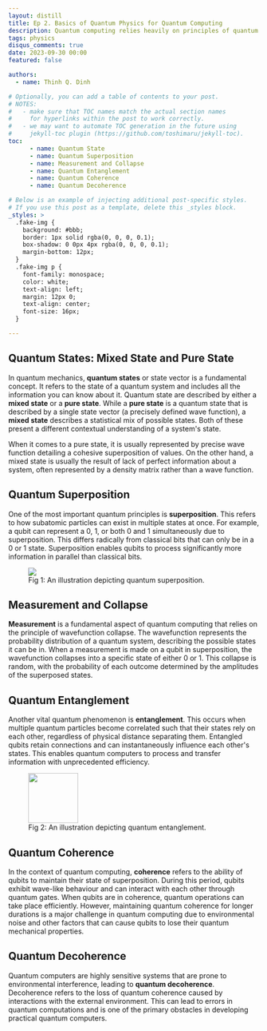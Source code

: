 ```yaml
---
layout: distill
title: Ep 2. Basics of Quantum Physics for Quantum Computing
description: Quantum computing relies heavily on principles of quantum physics to achieve its enhanced computational capabilities. Grasping some core quantum concepts is key to comprehending quantum computing on a deeper level. 
tags: physics
disqus_comments: true
date: 2023-09-30 00:00
featured: false

authors:
  - name: Thinh Q. Dinh

# Optionally, you can add a table of contents to your post.
# NOTES:
#   - make sure that TOC names match the actual section names
#     for hyperlinks within the post to work correctly.
#   - we may want to automate TOC generation in the future using
#     jekyll-toc plugin (https://github.com/toshimaru/jekyll-toc).
toc:
      - name: Quantum State
      - name: Quantum Superposition
      - name: Measurement and Collapse
      - name: Quantum Entanglement 
      - name: Quantum Coherence
      - name: Quantum Decoherence

# Below is an example of injecting additional post-specific styles.
# If you use this post as a template, delete this _styles block.
_styles: >
  .fake-img {
    background: #bbb;
    border: 1px solid rgba(0, 0, 0, 0.1);
    box-shadow: 0 0px 4px rgba(0, 0, 0, 0.1);
    margin-bottom: 12px;
  }
  .fake-img p {
    font-family: monospace;
    color: white;
    text-align: left;
    margin: 12px 0;
    text-align: center;
    font-size: 16px;
  }

---
```


## Quantum States: Mixed State and Pure State

In quantum mechanics, **quantum states** or state vector is a fundamental concept. It refers to the state of a quantum system and includes all the information you can know about it. Quantum state are described by either a **mixed state** or a **pure state**. While a **pure state** is a quantum state that is described by a single state vector (a precisely defined wave function), a **mixed state** describes a statistical mix of possible states. Both of these present a different contextual understanding of a system's state.

When it comes to a pure state, it is usually represented by precise wave function detailing a cohesive superposition of values. On the other hand, a mixed state is usually the result of lack of perfect information about a system, often represented by a density matrix rather than a wave function.


## Quantum Superposition

One of the most important quantum principles is **superposition**. This refers to how subatomic particles can exist in multiple states at once. For example, a qubit can represent a 0, 1, or both 0 and 1 simultaneously due to superposition. This differs radically from classical bits that can only be in a 0 or 1 state. Superposition enables qubits to process significantly more information in parallel than classical bits.

<figure>
    <img src="https://www.researchgate.net/profile/I-Putu-Agus-Eka-Pratama/publication/365122869/figure/fig1/AS:11431281145671860@1681440876250/Superposition-in-quantum-computing.png"
         >
    <figcaption>Fig 1: An illustration depicting quantum superposition.</figcaption>
</figure>

## Measurement and Collapse
**Measurement** is a fundamental aspect of quantum computing that relies on the principle of wavefunction collapse. The wavefunction represents the probability distribution of a quantum system, describing the possible states it can be in. When a measurement is made on a qubit in superposition, the wavefunction collapses into a specific state of either 0 or 1. This collapse is random, with the probability of each outcome determined by the amplitudes of the superposed states.

## Quantum Entanglement 

Another vital quantum phenomenon is **entanglement**. This occurs when multiple quantum particles become correlated such that their states rely on each other, regardless of physical distance separating them. Entangled qubits retain connections and can instantaneously influence each other's states. This enables quantum computers to process and transfer information with unprecedented efficiency. 

<figure>
    <img src="https://quantumatlas.umd.edu/static/entanglement_chart-c1972bded042d9571e841ee153e5d690.png"
         width="100">
    <figcaption>Fig 2: An illustration depicting quantum entanglement.</figcaption>
</figure>

## Quantum Coherence

In the context of quantum computing, **coherence** refers to the ability of qubits to maintain their state of superposition. During this period, qubits exhibit wave-like behaviour and can interact with each other through quantum gates. When qubits are in coherence, quantum operations can take place efficiently. However, maintaining quantum coherence for longer durations is a major challenge in quantum computing due to environmental noise and other factors that can cause qubits to lose their quantum mechanical properties.


## Quantum Decoherence

Quantum computers are highly sensitive systems that are prone to environmental interference, leading to **quantum decoherence**. Decoherence refers to the loss of quantum coherence caused by interactions with the external environment. This can lead to errors in quantum computations and is one of the primary obstacles in developing practical quantum computers.
